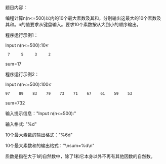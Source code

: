 题目内容：

编程计算n(n<=500)以内的10个最大素数及其和，分别输出这最大的10个素数及其和。n的值要求从键盘输入。要求10个素数按从大到小的顺序输出。

程序运行示例1：

Input n(n<=500):10↙

     7     5     3     2

sum=17



程序运行示例2：


Input n(n<=500):100↙

    97    89    83    79    73    71    67    61    59    53

sum=732



输入提示信息："Input n(n<=500):"

输入格式: "%d"

10个最大素数的输出格式："%6d"

10个最大素数和的输出格式："\nsum=%d\n"

质数是指在大于1的自然数中，除了1和它本身以外不再有其他因数的自然数。